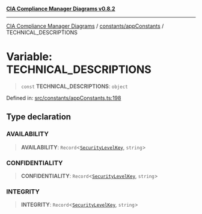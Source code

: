 [**CIA Compliance Manager Diagrams v0.8.2**](../../../README.md)

***

[CIA Compliance Manager Diagrams](../../../modules.md) / [constants/appConstants](../README.md) / TECHNICAL\_DESCRIPTIONS

# Variable: TECHNICAL\_DESCRIPTIONS

> `const` **TECHNICAL\_DESCRIPTIONS**: `object`

Defined in: [src/constants/appConstants.ts:198](https://github.com/Hack23/cia-compliance-manager/blob/423c5d261c747ade8ca2550e176aa05168b5a31e/src/constants/appConstants.ts#L198)

## Type declaration

### AVAILABILITY

> **AVAILABILITY**: `Record`\<[`SecurityLevelKey`](../type-aliases/SecurityLevelKey.md), `string`\>

### CONFIDENTIALITY

> **CONFIDENTIALITY**: `Record`\<[`SecurityLevelKey`](../type-aliases/SecurityLevelKey.md), `string`\>

### INTEGRITY

> **INTEGRITY**: `Record`\<[`SecurityLevelKey`](../type-aliases/SecurityLevelKey.md), `string`\>
